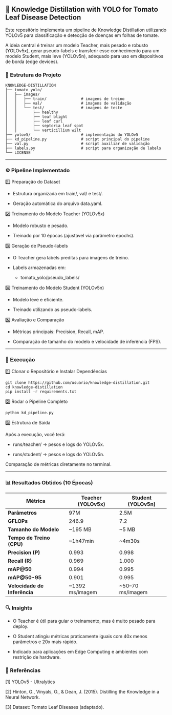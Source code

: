 ## 📘 Knowledge Distillation with YOLO for Tomato Leaf Disease Detection

Este repositório implementa um pipeline de Knowledge Distillation utilizando YOLOv5 para classificação e detecção de doenças em folhas de tomate.

A ideia central é treinar um modelo Teacher, mais pesado e robusto (YOLOv5x), gerar pseudo-labels e transferir esse conhecimento para um modelo Student, mais leve (YOLOv5n), adequado para uso em dispositivos de borda (edge devices).

### 📂 Estrutura do Projeto
```
KNOWLEDGE-DISTILLATION
├── tomato_yolo/
│   ├── images/
│   │   ├── train/               # imagens de treino
│   │   ├── val/                 # imagens de validação
│   │   └── test/                # imagens de teste
│   │       ├── healthy
│   │       ├── leaf blight
│   │       ├── leaf curl
│   │       ├── septoria leaf spot
│   │       └── verticillium wilt
├── yolov5/                      # implementação do YOLOv5
├── kd_pipeline.py               # script principal do pipeline
├── val.py                       # script auxiliar de validação
├── labels.py                    # script para organização de labels
└── LICENSE
```
-----

### ⚙️ Pipeline Implementado
1️⃣ Preparação do Dataset

- Estrutura organizada em train/, val/ e test/.

- Geração automática do arquivo data.yaml.

2️⃣ Treinamento do Modelo Teacher (YOLOv5x)

- Modelo robusto e pesado.

- Treinado por 10 épocas (ajustável via parâmetro epochs).

3️⃣ Geração de Pseudo-labels

- O Teacher gera labels preditas para imagens de treino.

- Labels armazenadas em:

    - tomato_yolo/pseudo_labels/

4️⃣ Treinamento do Modelo Student (YOLOv5n)

- Modelo leve e eficiente.

- Treinado utilizando as pseudo-labels.

5️⃣ Avaliação e Comparação

- Métricas principais: Precision, Recall, mAP.

- Comparação de tamanho do modelo e velocidade de inferência (FPS).

-----------

### 🚀 Execução
1️⃣ Clonar o Repositório e Instalar Dependências
```
git clone https://github.com/usuario/knowledge-distillation.git
cd knowledge-distillation
pip install -r requirements.txt
```
2️⃣ Rodar o Pipeline Completo
```
python kd_pipeline.py
```
3️⃣ Estrutura de Saída

Após a execução, você terá:

- runs/teacher/ → pesos e logs do YOLOv5x.

- runs/student/ → pesos e logs do YOLOv5n.

Comparação de métricas diretamente no terminal.

-------------

### 📊 Resultados Obtidos (10 Épocas)

| **Métrica**                  | **Teacher (YOLOv5x)** | **Student (YOLOv5n)** |
|-------------------------------|-----------------------|------------------------|
| **Parâmetros**               | 97M                  | 2.5M                  |
| **GFLOPs**                   | 246.9                | 7.2                    |
| **Tamanho do Modelo**        | ~195 MB              | ~5 MB                  |
| **Tempo de Treino (CPU)**    | ~1h47min             | ~4m30s                 |
| **Precision (P)**            | 0.993                | 0.998                  |
| **Recall (R)**               | 0.969                | 1.000                  |
| **mAP@50**                   | 0.994                | 0.995                  |
| **mAP@50-95**                | 0.901                | 0.995                  |
| **Velocidade de Inferência** | ~1392 ms/imagem      | ~50–70 ms/imagem       |


### 🔍 Insights

- O Teacher é útil para guiar o treinamento, mas é muito pesado para deploy.

- O Student atingiu métricas praticamente iguais com 40x menos parâmetros e 20x mais rápido.

- Indicado para aplicações em Edge Computing e ambientes com restrição de hardware.

### 📖 Referências

[1] YOLOv5 - Ultralytics

[2] Hinton, G., Vinyals, O., & Dean, J. (2015). Distilling the Knowledge in a Neural Network.

[3] Dataset: Tomato Leaf Diseases (adaptado).